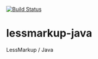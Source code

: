 [![Build Status](https://travis-ci.org/lessmarkup/lessmarkup-java.svg?branch=master)](https://travis-ci.org/lessmarkup/lessmarkup-java)

# lessmarkup-java
LessMarkup / Java
